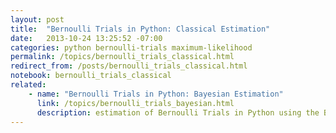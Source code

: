 ```yaml
---
layout: post
title:  "Bernoulli Trials in Python: Classical Estimation"
date:   2013-10-24 13:25:52 -07:00
categories: python bernoulli-trials maximum-likelihood
permalink: /topics/bernoulli_trials_classical.html
redirect_from: /posts/bernoulli_trials_classical.html
notebook: bernoulli_trials_classical
related:
    - name: "Bernoulli Trials in Python: Bayesian Estimation"
      link: /topics/bernoulli_trials_bayesian.html
      description: estimation of Bernoulli Trials in Python using the Bayesian approach.
---
```

